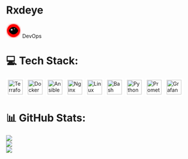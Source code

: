 # Rxdeye
 <svg width="40" height="40" viewBox="0 0 80 80" xmlns="http://www.w3.org/2000/svg">
  <circle cx="40" cy="40" r="35" fill="#FF0000" filter="url(#glow)"/>
  <path d="M40 20C25 20 15 35 15 40C15 45 25 60 40 60C55 60 65 45 65 40C65 35 55 20 40 20Z" fill="#000"/>
  <circle cx="30" cy="35" r="5" fill="#FFF" opacity="0.8"/>
  <circle cx="45" cy="30" r="3" fill="#FFF" opacity="0.6"/>
  <defs>
    <filter id="glow" x="-10" y="-10" width="100" height="100">
      <feGaussianBlur stdDeviation="5" result="blur"/>
      <feComposite in="SourceGraphic" in2="blur" operator="over"/>
    </filter>
  </defs>
</svg> DevOps 


# 💻 Tech Stack:
<img src="https://cdn.jsdelivr.net/gh/devicons/devicon/icons/terraform/terraform-original.svg" width="40" style="background-color:white; padding:5px; border-radius:5px" alt="Terraform" /> <img src="https://cdn.jsdelivr.net/gh/devicons/devicon/icons/docker/docker-original.svg" width="40" style="background:white; padding:5px; border-radius:5px" alt="Docker" /> <img src="https://cdn.jsdelivr.net/gh/devicons/devicon/icons/ansible/ansible-original.svg" width="40" style="background:white; padding:5px; border-radius:5px" alt="Ansible" /> <img src="https://cdn.jsdelivr.net/gh/devicons/devicon/icons/nginx/nginx-original.svg" width="40" style="background:white; padding:5px; border-radius:5px" alt="Nginx" /> <img src="https://cdn.jsdelivr.net/gh/devicons/devicon/icons/linux/linux-original.svg" width="40" style="background:white; padding:5px; border-radius:5px" alt="Linux" /> <img src="https://cdn.jsdelivr.net/gh/devicons/devicon/icons/bash/bash-original.svg" width="40" style="background:white; padding:5px; border-radius:5px" alt="Bash" />
<img src="https://cdn.jsdelivr.net/gh/devicons/devicon/icons/python/python-original.svg" width="40" style="background:white; padding:5px; border-radius:5px" alt="Python" /> <img src="https://cdn.jsdelivr.net/gh/devicons/devicon/icons/prometheus/prometheus-original.svg" width="40" style="background:white; padding:5px; border-radius:5px" alt="Prometheus" /> <img src="https://cdn.jsdelivr.net/gh/devicons/devicon/icons/grafana/grafana-original.svg" width="40" style="background:white; padding:5px; border-radius:5px" alt="Grafana" />


# 📊 GitHub Stats:
![](https://github-readme-stats.vercel.app/api?username=Rxdeye&theme=blue_navy&hide_border=false&include_all_commits=false&count_private=false)<br/>
![](https://nirzak-streak-stats.vercel.app/?user=Rxdeye&theme=blue_navy&hide_border=false)<br/>
![](https://github-readme-stats.vercel.app/api/top-langs/?username=Rxdeye&theme=blue_navy&hide_border=false&include_all_commits=false&count_private=false&layout=compact)
